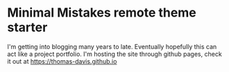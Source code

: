 # Minimal Mistakes remote theme starter

I'm getting into blogging many years to late. Eventually hopefully this can act like a project portfolio. I'm hosting the site through github pages, check it out at https://thomas-davis.github.io
